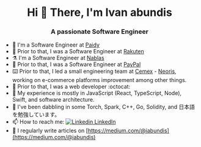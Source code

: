 <h1 align="center">Hi 👋 There, I'm Ivan abundis</h1>
<h3 align="center">A passionate Software Engineer </h3>

- 🔭 I'm a Software Engineer at [Paidy](https://www.paidy.com/)
- 🔭 Prior to that, I was a Software Engineer at [Rakuten](https://www.rakuten.com/)
- ⚗️ I'm a Software Engineer at [Nablas](https://www.nablas.com/)
- 🔭 Prior to that, I was a Software Engineer at [PayPal](https://www.paypal.com)
- ⌨️ Prior to that, I led a small engineering team at [Cemex](https://www.cemex.com/) - [Neoris](https://www.neoris.com/), working on e-commerce platforms improvement among other things.
- 🐣 Prior to that, I was a web developer :octocat:
- 🧠 My experience is mostly in JavaScript (React, TypeScript, Node), Swift, and software architecture.
- 🌱 I've been dabbling in some Torch, Spark, C++, Go, Solidity, and 日本語を勉強しています。
- 📫 How to reach me: [![Linkedin](https://i.stack.imgur.com/gVE0j.png) LinkedIn](https://www.linkedin.com/in/iabundis/)
- 📝 I regularly write articles on [https://medium.com/@iabundis](https://medium.com/@iabundis)


